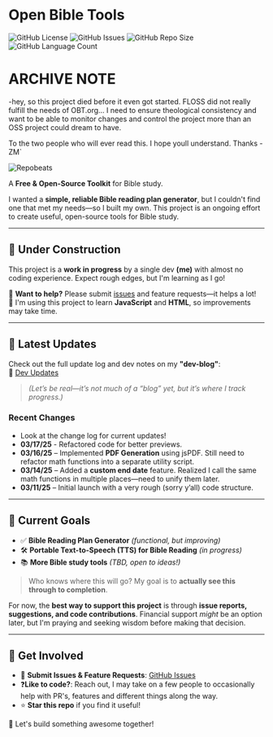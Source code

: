 # Open Bible Tools

![GitHub License](https://img.shields.io/github/license/zman0-cmd/open-bible-tools)
![GitHub Issues](https://img.shields.io/github/issues/zman0-cmd/open-bible-tools)
![GitHub Repo Size](https://img.shields.io/github/repo-size/zman0-cmd/open-bible-tools)
![GitHub Language Count](https://img.shields.io/github/languages/count/zman0-cmd/open-bible-tools)

# ARCHIVE NOTE

-hey, so this project died before it even got started. FLOSS did not really fulfill the needs of OBT.org... I need to ensure theological consistency and want to be able to monitor changes and control the project more than an OSS project could dream to have. 

To the two people who will ever read this. I hope youll understand. Thanks -ZM`

![Repobeats](https://repobeats.axiom.co/api/embed/d4c16ab6e32b408f294a8f18f71afb4832c10f20.svg "Repobeats analytics image")  

A **Free & Open-Source Toolkit** for Bible study.  

I wanted a **simple, reliable Bible reading plan generator**, but I couldn't find one that met my needs—so I built my own. This project is an ongoing effort to create useful, open-source tools for Bible study.  

---

## 🚧 **Under Construction**  

This project is a **work in progress** by a single dev **(me)** with almost no coding experience. Expect rough edges, but I'm learning as I go!  

🔹 **Want to help?** Please submit [issues](https://github.com/zman0-cmd/open-bible-tools/issues) and feature requests—it helps a lot!  
🔹 I'm using this project to learn **JavaScript** and **HTML**, so improvements may take time.  

---

## 📢 **Latest Updates**  

Check out the full update log and dev notes on my **"dev-blog"**:  
📌 [Dev Updates](https://notes.zackmace.com/bible-tools/Reading+Plan+Generator+-+Individual/Dev-updates/OBT%26RPG+-+Dev+Updates)  

> *(Let’s be real—it’s not much of a “blog” yet, but it’s where I track progress.)*

### **Recent Changes**

- Look at the change log for current updates!
- **03/17/25** - Refactored code for better previews.
- **03/16/25** – Implemented **PDF Generation** using jsPDF. Still need to refactor math functions into a separate utility script.
- **03/14/25** – Added a **custom end date** feature. Realized I call the same math functions in multiple places—need to unify them later.
- **03/11/25** – Initial launch with a very rough (sorry y’all) code structure.

---

## 🎯 **Current Goals**

- ✅ **Bible Reading Plan Generator** *(functional, but improving)*
- 🛠️ **Portable Text-to-Speech (TTS) for Bible Reading** *(in progress)*
- 📚 **More Bible study tools** *(TBD, open to ideas!)*  

> Who knows where this will go? My goal is to **actually see this through to completion**.  

For now, the **best way to support this project** is through **issue reports, suggestions, and code contributions**. Financial support *might* be an option later, but I'm praying and seeking wisdom before making that decision.  

---

## 🔗 **Get Involved**

- 📝 **Submit Issues & Feature Requests**: [GitHub Issues](https://github.com/zman0-cmd/open-bible-tools/issues)
- ❓**Like to code?**: Reach out, I may take on a few people to occasionally help with PR's, features and different things along the way.
- ⭐ **Star this repo** if you find it useful!  

🚀 Let's build something awesome together!  
